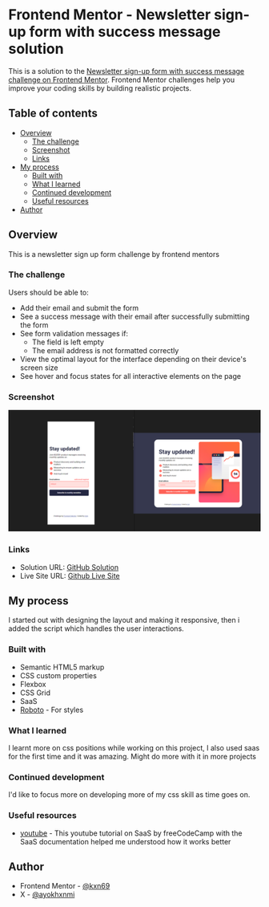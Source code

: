 # Frontend Mentor - Newsletter sign-up form with success message solution

This is a solution to the [Newsletter sign-up form with success message challenge on Frontend Mentor](https://www.frontendmentor.io/challenges/newsletter-signup-form-with-success-message-3FC1AZbNrv). Frontend Mentor challenges help you improve your coding skills by building realistic projects. 

## Table of contents

- [Overview](#overview)
  - [The challenge](#the-challenge)
  - [Screenshot](#screenshot)
  - [Links](#links)
- [My process](#my-process)
  - [Built with](#built-with)
  - [What I learned](#what-i-learned)
  - [Continued development](#continued-development)
  - [Useful resources](#useful-resources)
- [Author](#author)


## Overview
  This is a newsletter sign up form challenge by frontend mentors

### The challenge

Users should be able to:

- Add their email and submit the form
- See a success message with their email after successfully submitting the form
- See form validation messages if:
  - The field is left empty
  - The email address is not formatted correctly
- View the optimal layout for the interface depending on their device's screen size
- See hover and focus states for all interactive elements on the page

### Screenshot

![](/assets/images/Screenshot.png)

### Links

- Solution URL: [GitHub Solution](https://github.com/kxn69/newsletter-sign-up-with-success-message )
- Live Site URL: [Github Live Site](https://kxn69.github.io/newsletter-sign-up-with-success-message/)

## My process

I started out with designing the layout and making it responsive, then i added the script which handles the user interactions.

### Built with

- Semantic HTML5 markup
- CSS custom properties
- Flexbox
- CSS Grid
- SaaS
- [Roboto](https://fonts.google.com/specimen/Roboto) - For styles

### What I learned

I learnt more on css positions while working on this project, I also used saas for the first time and it was amazing. Might do more with it in more projects


### Continued development

I'd like to focus more on developing more of my css skill as time goes on.

### Useful resources

- [youtube](https://www.youtube.com/watch?v=_a5j7KoflTs) - This youtube tutorial on SaaS by freeCodeCamp with the SaaS documentation helped me understood how it works better 

## Author

- Frontend Mentor - [@kxn69](https://www.frontendmentor.io/profile/kxn69)
- X - [@ayokhxnmi](https://www.x.com/@ayokhxnmi)
